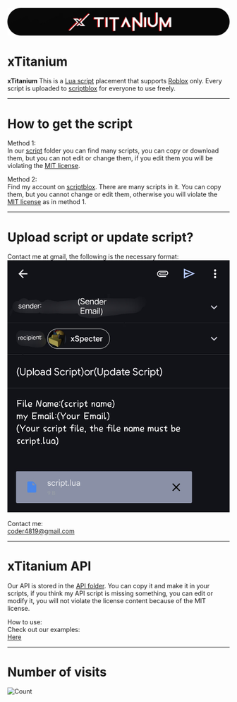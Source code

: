 ![logo](/image/logo.png)

# xTitanium

**xTitanium** This is a [Lua script](https://en.m.wikipedia.org/wiki/Lua) placement that supports [Roblox](https://en.m.wikipedia.org/wiki/Roblox) only. Every script is uploaded to [scriptblox](https://scriptblox.com) for everyone to use freely.

---

# How to get the script
Method 1:  
In our [script](/script) folder you can find many scripts, you can copy or download them, but you can not edit or change them, if you edit them you will be violating the [MIT license](/LICENSE).  
  
Method 2:  
Find my account on [scriptblox](https://scriptblox.com/u/Tektronix). There are many scripts in it. You can copy them, but you cannot change or edit them, otherwise you will violate the [MIT license](/LICENSE) as in method 1.  

---

# Upload script or update script?  
Contact me at gmail, the following is the necessary format:  
![screenshots](image/example.png)

Contact me:  
[coder4819@gmail.com](mailto:coder4819@gmail.com)

---

# xTitanium API  
Our API is stored in the [API folder](/API/script_api.lua). You can copy it and make it in your scripts, if you think my API script is missing something, you can edit or modify it, you will not violate the license content because of the MIT license.

How to use:  
Check out our examples:  
[Here](/API/script_examples.lua)

---

# Number of visits
![Count](https://count.kjchmc.cn/get/@xTitanium-minecraft-id102938475765748201?theme=minecraft)
